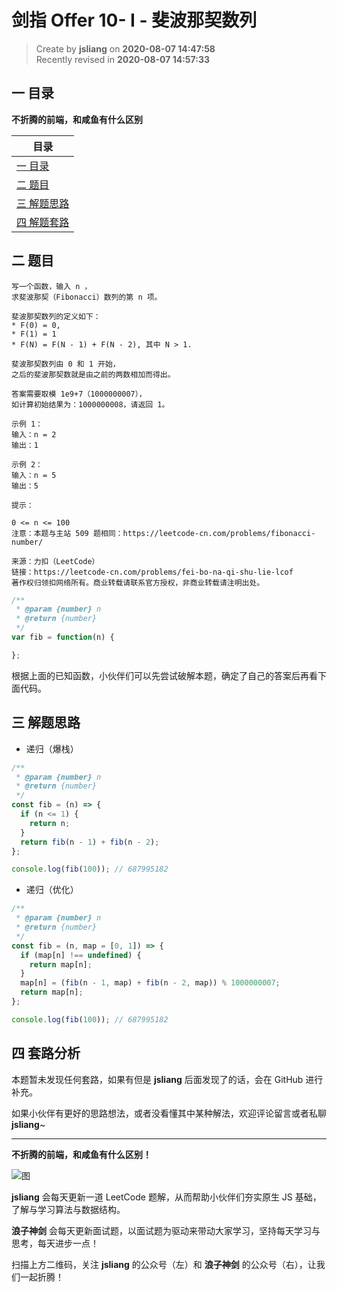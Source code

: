 剑指 Offer 10- I - 斐波那契数列
===

> Create by **jsliang** on **2020-08-07 14:47:58**  
> Recently revised in **2020-08-07 14:57:33**

## 一 目录

**不折腾的前端，和咸鱼有什么区别**

| 目录 |
| --- |
| [一 目录](#chapter-one) |
| [二 题目](#chapter-two) |
| [三 解题思路](#chapter-three) |
| [四 解题套路](#chapter-four) |

## 二 题目



```
写一个函数，输入 n ，
求斐波那契（Fibonacci）数列的第 n 项。

斐波那契数列的定义如下：
* F(0) = 0,
* F(1) = 1
* F(N) = F(N - 1) + F(N - 2), 其中 N > 1.

斐波那契数列由 0 和 1 开始，
之后的斐波那契数就是由之前的两数相加而得出。

答案需要取模 1e9+7（1000000007），
如计算初始结果为：1000000008，请返回 1。 

示例 1：
输入：n = 2
输出：1

示例 2：
输入：n = 5
输出：5

提示：

0 <= n <= 100
注意：本题与主站 509 题相同：https://leetcode-cn.com/problems/fibonacci-number/

来源：力扣（LeetCode）
链接：https://leetcode-cn.com/problems/fei-bo-na-qi-shu-lie-lcof
著作权归领扣网络所有。商业转载请联系官方授权，非商业转载请注明出处。
```

```js
/**
 * @param {number} n
 * @return {number}
 */
var fib = function(n) {

};
```

根据上面的已知函数，小伙伴们可以先尝试破解本题，确定了自己的答案后再看下面代码。

## 三 解题思路



* 递归（爆栈）

```js
/**
 * @param {number} n
 * @return {number}
 */
const fib = (n) => {
  if (n <= 1) {
    return n;
  }
  return fib(n - 1) + fib(n - 2);
};

console.log(fib(100)); // 687995182
```

* 递归（优化）

```js
/**
 * @param {number} n
 * @return {number}
 */
const fib = (n, map = [0, 1]) => {
  if (map[n] !== undefined) {
    return map[n];
  }
  map[n] = (fib(n - 1, map) + fib(n - 2, map)) % 1000000007;
  return map[n];
};

console.log(fib(100)); // 687995182
```

## 四 套路分析



本题暂未发现任何套路，如果有但是 **jsliang** 后面发现了的话，会在 GitHub 进行补充。

如果小伙伴有更好的思路想法，或者没看懂其中某种解法，欢迎评论留言或者私聊 **jsliang**~

---

**不折腾的前端，和咸鱼有什么区别！**

![图](https://github.com/LiangJunrong/document-library/blob/master/public-repertory/img/z-index-small.png?raw=true)

**jsliang** 会每天更新一道 LeetCode 题解，从而帮助小伙伴们夯实原生 JS 基础，了解与学习算法与数据结构。

**浪子神剑** 会每天更新面试题，以面试题为驱动来带动大家学习，坚持每天学习与思考，每天进步一点！

扫描上方二维码，关注 **jsliang** 的公众号（左）和 **浪子神剑** 的公众号（右），让我们一起折腾！

